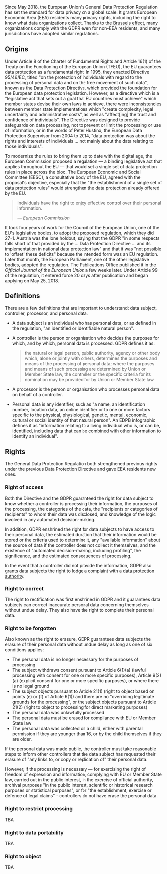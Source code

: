 <!-- vale Google.DateFormat = NO -->

Since May 2018, the European Union's General Data Protection Regulation has set the standard for data
privacy on a global scale. It grants European Economic Area (EEA) residents many privacy rights,
including the right to know what data organizations collect. Thanks to the [Brussels effect](https://en.wikipedia.org/wiki/Brussels_effect),
many organizations comply with the GDPR even for non-EEA residents, and many jurisdictions have
adopted similar regulations.

## Origins

Under Article 8 of the Charter of Fundamental Rights and Article 16(1) of the Treaty on the Functioning
of the European Union (TFEU), the EU guarantees data protection as a fundamental right. In 1995, they
enacted Directive 95/46/EC, titled "on the protection of individuals with regard to the processing
of personal data and on the free movement of such data", known as the Data Protection Directive,
which provided the foundation for the European data protection legislation. However, as a directive
which is a "legislative act that sets out a goal that EU countries must achieve" which member states
devise their own laws to achieve, there were inconsistencies between member state implementations
which "create complexity, legal uncertainty and administrative costs", as well as "affect[ing] the
trust and confidence of individuals". The Directive was designed to provide safeguards on data
processing, not to prevent or limit the processing or use of information, or in the words of Peter
Hustinx, the European Data Protection Supervisor from 2004 to 2014, "data protection was about the
rights and interests of individuals ... not mainly about the data relating to those individuals".

<!-- Cite: CFR, art. 8; TFEU, art. 16(1); DPD; Types of legislation; Q&A - DPR; Hustinx -->

<!-- NOTE: Should British/European-style English (e.g. "modernise") be used? -->

To modernize the rules to bring them up to date with the digital age, the European Commission proposed
a regulation — a binding legislative act that applies throughout the EU — that would set a single set
of data protection rules in place across the bloc. The European Economic and Social Committee (EESC),
a consultative body of the EU, agreed with the proposal's objective, especially that the "the establishment
of a single set of data protection rules" would strengthen the data protection already offered by
the EU.

<!-- Cite: Opinion, sec. 1.1; Op., sec. 3.7 -->

> Individuals have the right to enjoy effective control over their personal information.
>
> *— European Commission*

<!-- Cite: COM (2012) 9 final -->

It took four years of work for the Council of the European Union, one of the EU's legislative bodies,
to adopt the proposed regulation, which they did 27-1. Austria was the lone holdout, saying that the
GDPR "in some respects falls short of that provided by the ... Data Protection Directive ... and its
implementation in national data protection law" and that it was "not possible to 'offset' these
deficits" because the intended form was an EU regulation. Later that month, the European Parliament,
one of the other legislative bodies, adopted the regulation. The Publications Office published it in
the *Official Journal of the European Union* a few weeks later. Under Article 99 of the regulation,
it entered force 20 days after publication and began applying on May 25, 2018.

<!-- Cite: Voting Result, p. 5; V.R., p. 6; Europarl leg. res.; GDPR; GDPR, art. 99 -->

## Definitions

There are a few definitions that are important to understand: data subject, controller, processor,
and personal data.

- A data subject is an individual who has personal data, or as defined in the regulation, "an identified
  or identifiable natural person".

<!-- Cite: GDPR, art. 4(1) -->

- A controller is the person or organisation who decides the purposes for which, and by which, personal
  data is processed. GDPR defines it as:

  > the natural or legal person, public authority, agency or other body which, alone or jointly with
  > others, determines the purposes and means of the processing of personal data; where the purposes
  > and means of such processing are determined by Union or Member State law, the controller or the
  > specific criteria for its nomination may be provided for by Union or Member State law

<!-- Cite: EDPB graphic, GDPR, art. 4(7) -->

- A processor is the person or organisation who processes personal data on behalf of a controller.

<!-- Cite: GDPR, art. 4(8) -->

- Personal data is any identifier, such as "a name, an identification number, location data, an online
  identifier or to one or more factors specific to the physical, physiological, genetic, mental,
  economic, cultural or social identity of that natural person". An EDPB infographic defines it as
  "information relating to a living individual who is, or can be, identified, including data that
  can be combined with other information to identify an individual".

<!-- Cite: GDPR, art. 4(1), EDPB graphic -->

## Rights

The General Data Protection Regulation both strengthened previous rights under the previous Data
Protection Directive and gave EEA residents new ones.

### Right of access

Both the Directive and the GDPR guaranteed the right for data subject to know whether a controller
is processing their information, the purposes of the processing, the categories of the data, the
"recipients or categories of recipients" to whom their data was disclosed, and knowledge of the logic
involved in any automated decision-making.

<!-- Cite: DPD, art. 12(a); GDPR, art. 15(1)(a-c, h) -->

In addition, GDPR enshrined the right for data subjects to have access to their personal data, the
estimated duration that their information would be stored or the criteria used to determine it, any
"available information" about the source of data if the controller does not collect it themselves,
and the existence of "automated decision-making, including profiling", the significance, and the
estimated consequences of processing.

<!-- Cite: GDPR, art. 15(1)(d, g, h) -->

In the event that a controller did not provide the information, GDPR also grants data subjects the
right to lodge a complaint with a [data protection authority](#).

<!-- Cite: GDPR, art. 15(1)(f) -->
<!-- TODO: Link to DPA section -->

### Right to correct

The right to rectification was first enshrined in GDPR and it guarantees data subjects can correct
inaccurate personal data concerning themselves without undue delay. They also have the right to
complete their personal data.

<!-- Cite: GDPR, art. 16 -->

### Right to be forgotten

Also known as the right to erasure, GDPR guarantees data subjects the erasure of their personal data
without undue delay as long as one of six conditions applies:

- The personal data is no longer necessary for the purposes of processing
- The subject withdraws consent pursuant to Article 6(1)(a) (lawful processing with consent for one
  or more specific purposes), Article 9(2)(a) (explicit consent for one or more specific purposes),
  or where there is no legal ground
- The subject objects pursuant to Article 21(1) (right to object based on points (e) or (f) of Article
  6(1)) and there are no "overriding legitimate grounds for the processing", or the subject objects
  pursuant to Article 21(2) (right to object to processing for direct marketing purposes)
- The personal data was unlawfully processed
- The personal data must be erased for compliance with EU or Member State law
- The personal data was collected on a child, either with parental permission if they are younger
  than 16, or by the child themselves if they are older.

<!-- Cite: GDPR, art. 17(1) -->

If the personal data was made public, the controller must take reasonable steps to inform other
controllers that the data subject has requested their erasure of "any links to, or copy or replication
of" their personal data.

<!-- Cite: GDPR, art. 17(2) -->

However, if the processing is necessary — for exercising the right of freedom of expression and
information, complying with EU or Member State law, carried out in the public interest, in the exercise
of official authority, archival purposes "in the public interest, scientific or historical research
purposes or statistical purposes", or for "the establishment, exercise or defence of legal claims"
\- controllers do not have erase the personal data.

<!-- Cite: GDPR, art. 17(3) -->

### Right to restrict processing

TBA

### Right to data portability

TBA

### Right to object

TBA

<!-- TODO: Discuss DPAs, EDPB/EDPS, UK GDPR, SCCs, Schrems I and Schrems II, EU-U.S. DPF, Privacy Shield, etc. -->
